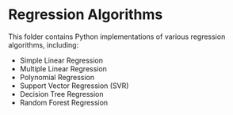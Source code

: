 # Regression Algorithms  
This folder contains Python implementations of various regression algorithms, including:  
- Simple Linear Regression  
- Multiple Linear Regression  
- Polynomial Regression  
- Support Vector Regression (SVR)  
- Decision Tree Regression  
- Random Forest Regression
